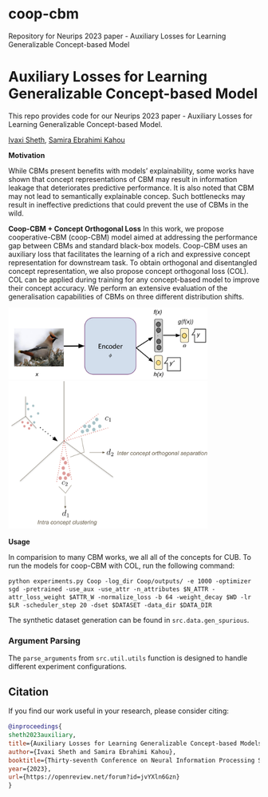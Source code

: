 # coop-cbm
Repository for Neurips 2023 paper - Auxiliary Losses for Learning Generalizable Concept-based Model

# Auxiliary Losses for Learning Generalizable Concept-based Model

This repo provides code for our Neurips 2023 paper - Auxiliary Losses for Learning Generalizable Concept-based Model. 

[Ivaxi Sheth](https://ivaxi0s.github.io/), [Samira Ebrahimi Kahou](https://saebrahimi.github.io/)

**Motivation**

While CBMs present benefits with models’ explainability, some works have shown that concept representations of CBM may result in information leakage that deteriorates predictive performance. It is also noted that CBM may not lead to semantically explainable concep. Such
bottlenecks may result in ineffective predictions that could prevent the use of CBMs in the wild.


**Coop-CBM + Concept Orthogonal Loss**
In this work, we propose cooperative-CBM (coop-CBM) model aimed at addressing the performance
gap between CBMs and standard black-box models. Coop-CBM uses an auxiliary loss that facilitates
the learning of a rich and expressive concept representation for downstream task. To obtain orthogonal
and disentangled concept representation, we also propose concept orthogonal loss (COL). COL can
be applied during training for any concept-based model to improve their concept accuracy. 
We perform an extensive evaluation of the generalisation capabilities of CBMs on three
different distribution shifts.

<img src="src/imgs/coop.png" alt="Coop-CBM" width="400">
<img src="src/imgs/col.png" alt="COL" width="400">



**Usage**

In comparision to many CBM works, we all all of the concepts for CUB. To run the models for coop-CBM with COL, run the following command:

```
python experiments.py Coop -log_dir Coop/outputs/ -e 1000 -optimizer sgd -pretrained -use_aux -use_attr -n_attributes $N_ATTR -attr_loss_weight $ATTR_W -normalize_loss -b 64 -weight_decay $WD -lr $LR -scheduler_step 20 -dset $DATASET -data_dir $DATA_DIR
 ```

The synthetic dataset generation can be found in `src.data.gen_spurious`.

### Argument Parsing

The `parse_arguments` from `src.util.utils` function is designed to handle different experiment configurations. 

## Citation

If you find our work useful in your research, please consider citing:

```bibtex
@inproceedings{
sheth2023auxiliary,
title={Auxiliary Losses for Learning Generalizable Concept-based Models},
author={Ivaxi Sheth and Samira Ebrahimi Kahou},
booktitle={Thirty-seventh Conference on Neural Information Processing Systems},
year={2023},
url={https://openreview.net/forum?id=jvYXln6Gzn}
}
```